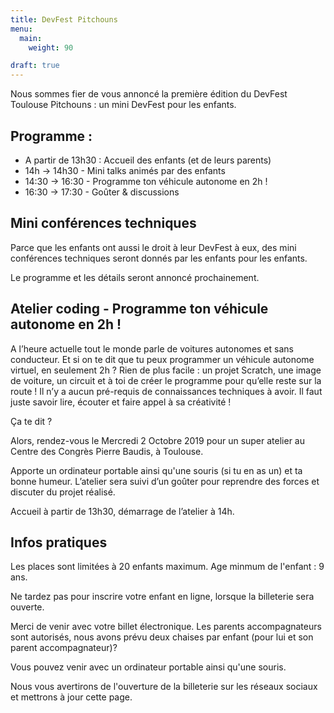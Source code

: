 ```yaml
---
title: DevFest Pitchouns
menu:
  main:
    weight: 90

draft: true
---
```


Nous sommes fier de vous annoncé la première édition du DevFest Toulouse Pitchouns : un mini DevFest pour les enfants.

## Programme :

* A partir de 13h30 : Accueil des enfants (et de leurs parents)
* 14h -> 14h30 - Mini talks animés par des enfants
* 14:30 -> 16:30 - Programme ton véhicule autonome en 2h !
* 16:30 -> 17:30 - Goûter & discussions

## Mini conférences techniques

Parce que les enfants ont aussi le droit à leur DevFest à eux, des mini conférences techniques seront donnés par les enfants pour les enfants. 

Le programme et les détails seront annoncé prochainement.


## Atelier coding - Programme ton véhicule autonome en 2h !

A l’heure actuelle tout le monde parle de voitures autonomes et sans conducteur. Et si on te dit que tu peux programmer un véhicule autonome virtuel, en seulement 2h ? Rien de plus facile : un projet Scratch, une image de voiture, un circuit et à toi de créer le programme pour qu’elle reste sur la route ! Il n’y a aucun pré-requis de connaissances techniques à avoir. Il faut juste savoir lire, écouter et faire appel à sa créativité !

Ça te dit ?

Alors, rendez-vous le Mercredi 2 Octobre 2019 pour un super atelier au Centre des Congrès Pierre Baudis, à Toulouse.

Apporte un ordinateur portable ainsi qu'une souris (si tu en as un) et ta bonne humeur. L’atelier sera suivi d’un goûter pour reprendre des forces et discuter du projet réalisé.

Accueil à partir de 13h30, démarrage de l’atelier à 14h.

## Infos pratiques

Les places sont limitées à 20 enfants maximum. Age minmum de l'enfant : 9 ans.

Ne tardez pas pour inscrire votre enfant en ligne, lorsque la billeterie sera ouverte.

Merci de venir avec votre billet électronique. Les parents accompagnateurs sont autorisés, nous avons prévu deux chaises par enfant (pour lui et son parent accompagnateur)?

Vous pouvez venir avec un ordinateur portable ainsi qu'une souris.

Nous vous avertirons de l'ouverture de la billeterie sur les réseaux sociaux et mettrons à jour cette page.
